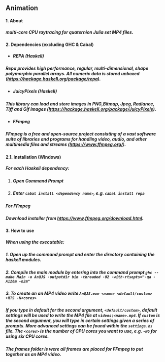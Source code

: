 ## Animation

#### 1. About 

##### multi-core CPU raytracing for quaternion Julia set MP4 files. 

#### 2. Dependencies (excluding GHC & Cabal) 

- ##### REPA (Haskell)
##### Repa provides high performance, regular, multi-dimensional, shape polymorphic parallel arrays. All numeric data is stored unboxed (https://hackage.haskell.org/package/repa).

- ##### JuicyPixels (Haskell)
##### This library can load and store images in PNG,Bitmap, Jpeg, Radiance, Tiff and Gif images (https://hackage.haskell.org/package/JuicyPixels).

- ##### FFmpeg
##### FFmpeg is a free and open-source project consisting of a vast software suite of libraries and programs for handling video, audio, and other multimedia files and streams (https://www.ffmpeg.org/).

#### 2.1. Installation (Windows)
##### For each Haskell dependency: 
1. ##### Open Command Prompt 
2. ##### Enter ` cabal install <dependency name> `, e.g. ` cabal install repa `

##### For FFmpeg
##### Download installer from https://www.ffmpeg.org/download.html.

#### 3. How to use 

##### When using the executable:
##### 1. Open up the command prompt and enter the directory containing the haskell modules.
##### 2. Compile the main module by entering into the command prompt `ghc --make Main -o AnQJS -outputdir bin -threaded -O2 -with-rtsopts="-qa -A128m -n2m"` 
##### 3. To create an an MP4 video write ` AnQJS.exe <name> <default/custom> +RTS -N<cores> `

##### If you type in default for the second argument, ` <default/custom> `, default settings will be used to write the MP4 file at ` videos\<name>.mp4 `. If ` custom ` is the second argument, you will type in certain settings given a series of prompts. More advanced settings can be found within the ` settings.hs ` file. The ` <cores> ` is the number of CPU cores you want to use, e.g. ` -N6 ` for using six CPU cores. 
##### The frames folder is were all frames are placed for FFmpeg to put together as an MP4 video. 
